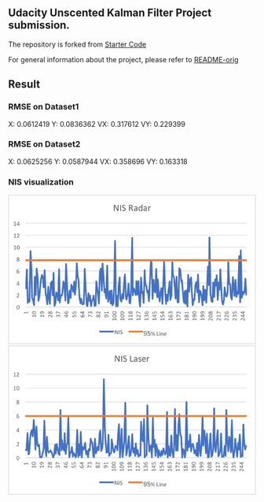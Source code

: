 ## Udacity Unscented Kalman Filter Project submission.

The repository is forked from [Starter Code](https://github.com/udacity/CarND-Unscented-Kalman-Filter-Project)

For general information about the project, please refer to [README-orig](./README-orig.md)


## Result

### RMSE on Dataset1
X: 0.0612419
Y: 0.0836362
VX: 0.317612
VY: 0.229399

### RMSE on Dataset2
X: 0.0625256
Y: 0.0587944
VX: 0.358696
VY: 0.163318


### NIS visualization

![NIS\_Radar](./NIS_radar.png)
![NIS\_Laser](./NIS_laser.png)
